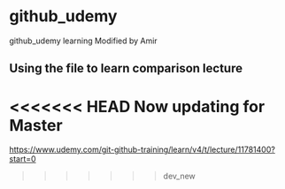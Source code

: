# github_udemy
github_udemy learning
Modified by Amir

## Using the file to learn comparison lecture
<<<<<<< HEAD
Now updating for Master
=======
https://www.udemy.com/git-github-training/learn/v4/t/lecture/11781400?start=0
>>>>>>> dev_new
